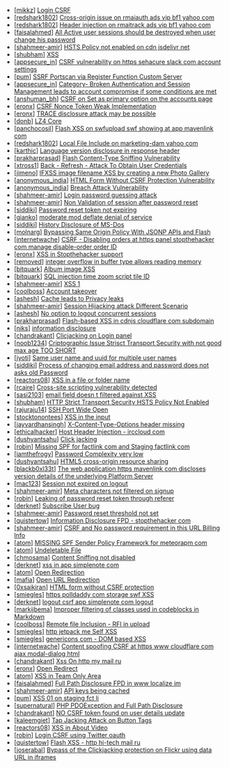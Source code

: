 * [[mikkz](https://hackerone.com/mikkz)] [Login CSRF](https://hackerone.com/reports/21069)
* [[redshark1802](https://hackerone.com/redshark1802)] [Cross-origin issue on rmaiauth ads vip bf1 yahoo com](https://hackerone.com/reports/6268)
* [[redshark1802](https://hackerone.com/redshark1802)] [Header injection on rmaitrack ads vip bf1 yahoo com](https://hackerone.com/reports/6322)
* [[faisalahmed](https://hackerone.com/faisalahmed)] [All Active user sessions should be destroyed when user change his password ](https://hackerone.com/reports/17252)
* [[shahmeer-amir](https://hackerone.com/shahmeer-amir)] [HSTS Policy not enabled on cdn jsdelivr net](https://hackerone.com/reports/18398)
* [[shubham](https://hackerone.com/shubham)] [XSS](https://hackerone.com/reports/18372)
* [[appsecure_in](https://hackerone.com/appsecure_in)] [CSRF vulnerability on https  sehacure slack com account settings](https://hackerone.com/reports/2628)
* [[pum](https://hackerone.com/pum)] [SSRF Portscan via Register Function Custom Server ](https://hackerone.com/reports/16571)
* [[appsecure_in](https://hackerone.com/appsecure_in)] [Category- Broken Authentication and Session Management leads to account compromise if some conditions are met ](https://hackerone.com/reports/17383)
* [[anshuman_bh](https://hackerone.com/anshuman_bh)] [CSRF on Set as primary option on the accounts page](https://hackerone.com/reports/10563)
* [[eronx](https://hackerone.com/eronx)] [CSRF  Nonce Token Weak Implementation](https://hackerone.com/reports/14702)
* [[eronx](https://hackerone.com/eronx)] [TRACE disclosure attack may be possible](https://hackerone.com/reports/4409)
* [[donb](https://hackerone.com/donb)] [LZ4 Core](https://hackerone.com/reports/17688)
* [[panchocosil](https://hackerone.com/panchocosil)] [Flash XSS on swfupload swf showing at app mavenlink com](https://hackerone.com/reports/21150)
* [[redshark1802](https://hackerone.com/redshark1802)] [Local File Include on marketing-dam yahoo com](https://hackerone.com/reports/7779)
* [[karthic](https://hackerone.com/karthic)] [Language version disclosure in response header ](https://hackerone.com/reports/17256)
* [[prakharprasad](https://hackerone.com/prakharprasad)] [Flash Content-Type Sniffing Vulnerability ](https://hackerone.com/reports/17390)
* [[xtross1](https://hackerone.com/xtross1)] [Back - Refresh - Attack To Obtain User Credentials](https://hackerone.com/reports/21064)
* [[jimeno](https://hackerone.com/jimeno)] [IFXSS image filename XSS by creating a new Photo Gallery](https://hackerone.com/reports/19451)
* [[anonymous_india](https://hackerone.com/anonymous_india)] [HTML Form Without CSRF Protection Vulnerability](https://hackerone.com/reports/17312)
* [[anonymous_india](https://hackerone.com/anonymous_india)] [Breach Attack Vulnerability](https://hackerone.com/reports/17311)
* [[shahmeer-amir](https://hackerone.com/shahmeer-amir)] [Login password guessing attack](https://hackerone.com/reports/14570)
* [[shahmeer-amir](https://hackerone.com/shahmeer-amir)] [Non Validation of session after password reset](https://hackerone.com/reports/15852)
* [[siddiki](https://hackerone.com/siddiki)] [Password reset token not expiring](https://hackerone.com/reports/15166)
* [[gianko](https://hackerone.com/gianko)] [moderate mod deflate denial of service](https://hackerone.com/reports/20861)
* [[siddiki](https://hackerone.com/siddiki)] [History Disclosure of MS-Dos](https://hackerone.com/reports/5549)
* [[molnarg](https://hackerone.com/molnarg)] [Bypassing Same Origin Policy With JSONP APIs and Flash](https://hackerone.com/reports/10373)
* [[internetwache](https://hackerone.com/internetwache)] [CSRF - Disabling orders at https  panel stopthehacker com manage disable-order order ID](https://hackerone.com/reports/8843)
* [[eronx](https://hackerone.com/eronx)] [XSS in Stopthehacker support](https://hackerone.com/reports/8862)
* [[removed](https://hackerone.com/removed)] [integer overflow in buffer type allows reading memory](https://hackerone.com/reports/20671)
* [[bitquark](https://hackerone.com/bitquark)] [Album image XSS](https://hackerone.com/reports/17235)
* [[bitquark](https://hackerone.com/bitquark)] [SQL injection time zoom script tile ID](https://hackerone.com/reports/17227)
* [[shahmeer-amir](https://hackerone.com/shahmeer-amir)] [XSS 1](https://hackerone.com/reports/9230)
* [[coolboss](https://hackerone.com/coolboss)] [Account takeover](https://hackerone.com/reports/17512)
* [[ashesh](https://hackerone.com/ashesh)] [Cache leads to Privacy leaks](https://hackerone.com/reports/17105)
* [[shahmeer-amir](https://hackerone.com/shahmeer-amir)] [Session Hijacking attack Different Scenario ](https://hackerone.com/reports/19640)
* [[ashesh](https://hackerone.com/ashesh)] [No option to logout concurrent sessions](https://hackerone.com/reports/20122)
* [[prakharprasad](https://hackerone.com/prakharprasad)] [Flash-based XSS in cdnjs cloudflare com subdomain](https://hackerone.com/reports/9017)
* [[niks](https://hackerone.com/niks)] [information disclosure](https://hackerone.com/reports/13939)
* [[chandrakant](https://hackerone.com/chandrakant)] [Clicjacking on Login panel](https://hackerone.com/reports/8459)
* [[noob1234](https://hackerone.com/noob1234)] [Criptographic Issue Strisct Transport Security with not good max age  TOO SHORT ](https://hackerone.com/reports/15518)
* [[jyoti](https://hackerone.com/jyoti)] [Same user name and uuid for multiple user names](https://hackerone.com/reports/15578)
* [[siddiki](https://hackerone.com/siddiki)] [Process of changing email address and password does not asks old Password ](https://hackerone.com/reports/15777)
* [[reactors08](https://hackerone.com/reactors08)] [XSS in a file or folder name](https://hackerone.com/reports/12588)
* [[rcaire](https://hackerone.com/rcaire)] [Cross-site scripting vulnerability detected](https://hackerone.com/reports/17241)
* [[sasi2103](https://hackerone.com/sasi2103)] [email field doesn t filtered against XSS](https://hackerone.com/reports/17287)
* [[shubham](https://hackerone.com/shubham)] [HTTP Strict Transport Security HSTS Policy Not Enabled](https://hackerone.com/reports/11945)
* [[rajuraju14](https://hackerone.com/rajuraju14)] [SSH Port Wide Open](https://hackerone.com/reports/11951)
* [[stocktonontees](https://hackerone.com/stocktonontees)] [XSS in the input](https://hackerone.com/reports/12389)
* [[jayvardhansingh](https://hackerone.com/jayvardhansingh)] [X-Content-Type-Options header missing](https://hackerone.com/reports/12613)
* [[ethicalhacker](https://hackerone.com/ethicalhacker)] [Host Header Injection - irccloud com](https://hackerone.com/reports/13286)
* [[dushyantsahu](https://hackerone.com/dushyantsahu)] [Click jacking](https://hackerone.com/reports/13550)
* [[robin](https://hackerone.com/robin)] [Missing SPF for factlink com and Staging factlink com](https://hackerone.com/reports/13563)
* [[iamthefrogy](https://hackerone.com/iamthefrogy)] [Password Complexity very low ](https://hackerone.com/reports/13567)
* [[dushyantsahu](https://hackerone.com/dushyantsahu)] [HTML5 cross-origin resource sharing](https://hackerone.com/reports/13551)
* [[blackb0xl33t](https://hackerone.com/blackb0xl33t)] [The web application https  mavenlink com discloses version details of the underlying Platform  Server](https://hackerone.com/reports/14529)
* [[mac123](https://hackerone.com/mac123)] [Session not expired on logout](https://hackerone.com/reports/13602)
* [[shahmeer-amir](https://hackerone.com/shahmeer-amir)] [Meta characters not filtered on signup](https://hackerone.com/reports/13679)
* [[robin](https://hackerone.com/robin)] [Leaking of password reset token through referer](https://hackerone.com/reports/13557)
* [[derknet](https://hackerone.com/derknet)] [Subscribe User bug](https://hackerone.com/reports/11625)
* [[shahmeer-amir](https://hackerone.com/shahmeer-amir)] [Password reset threshold not set](https://hackerone.com/reports/11828)
* [[quistertow](https://hackerone.com/quistertow)] [Information Disclosure FPD - stopthehacker com](https://hackerone.com/reports/8780)
* [[shahmeer-amir](https://hackerone.com/shahmeer-amir)] [CSRF and No password requirement in this URL Billing Info](https://hackerone.com/reports/12034)
* [[atom](https://hackerone.com/atom)] [MISSING SPF Sender Policy Framework for meteorapm com](https://hackerone.com/reports/12341)
* [[atom](https://hackerone.com/atom)] [Undeletable File](https://hackerone.com/reports/12355)
* [[chmosama](https://hackerone.com/chmosama)] [Content Sniffing not disabled](https://hackerone.com/reports/12506)
* [[derknet](https://hackerone.com/derknet)] [xss in app simplenote com](https://hackerone.com/reports/13703)
* [[atom](https://hackerone.com/atom)] [Open Redirection](https://hackerone.com/reports/12949)
* [[mafia](https://hackerone.com/mafia)] [Open URL Redirection](https://hackerone.com/reports/12964)
* [[0xsaikiran](https://hackerone.com/0xsaikiran)] [HTML form without CSRF protection](https://hackerone.com/reports/7849)
* [[smiegles](https://hackerone.com/smiegles)] [https  polldaddy com storage swf XSS](https://hackerone.com/reports/9522)
* [[derknet](https://hackerone.com/derknet)] [logout csrf app simplenote com logout](https://hackerone.com/reports/13705)
* [[markijbema](https://hackerone.com/markijbema)] [Improper filtering of classes used in codeblocks in Markdown](https://hackerone.com/reports/12815)
* [[coolboss](https://hackerone.com/coolboss)] [Remote file Inclusion - RFI in upload](https://hackerone.com/reports/14092)
* [[smiegles](https://hackerone.com/smiegles)] [http  jetpack me Self XSS](https://hackerone.com/reports/14303)
* [[smiegles](https://hackerone.com/smiegles)] [genericons com - DOM based XSS ](https://hackerone.com/reports/14305)
* [[internetwache](https://hackerone.com/internetwache)] [Content spoofing CSRF at https  www cloudflare com ajax modal-dialog html](https://hackerone.com/reports/8806)
* [[chandrakant](https://hackerone.com/chandrakant)] [Xss On http  my mail ru ](https://hackerone.com/reports/8448)
* [[eronx](https://hackerone.com/eronx)] [Open Redirect](https://hackerone.com/reports/14699)
* [[atom](https://hackerone.com/atom)] [XSS in Team Only Area](https://hackerone.com/reports/10577)
* [[faisalahmed](https://hackerone.com/faisalahmed)] [Full Path Disclosure FPD in www localize im](https://hackerone.com/reports/9745)
* [[shahmeer-amir](https://hackerone.com/shahmeer-amir)] [API keys being cached ](https://hackerone.com/reports/12425)
* [[pum](https://hackerone.com/pum)] [XSS 01 on staging fct li](https://hackerone.com/reports/18805)
* [[supernatural](https://hackerone.com/supernatural)] [PHP PDOException and Full Path Disclosure](https://hackerone.com/reports/15899)
* [[chandrakant](https://hackerone.com/chandrakant)] [NO CSRF token found on user details update](https://hackerone.com/reports/15454)
* [[kaleemgiet](https://hackerone.com/kaleemgiet)] [Tap Jacking Attack on Button Tags](https://hackerone.com/reports/17766)
* [[reactors08](https://hackerone.com/reactors08)] [XSS in About Video ](https://hackerone.com/reports/14080)
* [[robin](https://hackerone.com/robin)] [Login CSRF using Twitter oauth](https://hackerone.com/reports/13555)
* [[quistertow](https://hackerone.com/quistertow)] [Flash XSS - http  hi-tech mail ru ](https://hackerone.com/reports/14485)
* [[joserabal](https://hackerone.com/joserabal)] [Bypass of the Clickjacking protection on Flickr using data URL in iframes](https://hackerone.com/reports/7264)
